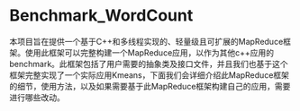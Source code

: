 # Benchmark_WordCount
本项目旨在提供一个基于C++和多线程实现的、轻量级且可扩展的MapReduce框架。使用此框架可以完整构建一个MapReduce应用，以作为其他c++应用的benchmark。此框架包括了用户需要的抽象类及接口文件，并且我们也基于这个框架完整实现了一个实际应用Kmeans，下面我们会详细介绍此MapReduce框架的细节，使用方法，以及如果需要基于此MapReduce框架构建自己的应用，需要进行哪些改动。
